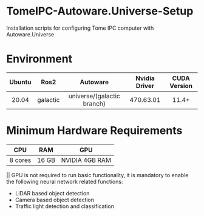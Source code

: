 # TomeIPC-Autoware.Universe-Setup
Installation scripts for configuring Tome IPC computer with Autoware.Universe

# Environment 
|Ubuntu|Ros2|Autoware|Nvidia Driver|CUDA Version|
|:---:|:---:|:---:|:---:|:---:|
|20.04|galactic|universe/(galactic branch)|470.63.01|11.4+|

# Minimum Hardware Requirements 
|CPU|RAM|GPU|
|:---:|:---:|:---:|
|8 cores|16 GB|NVIDIA 4GB RAM|

|| GPU is not required to run basic functionality, it is mandatory to enable the following neural network related functions:
* LiDAR based object detection
* Camera based object detection
* Traffic light detection and classification

